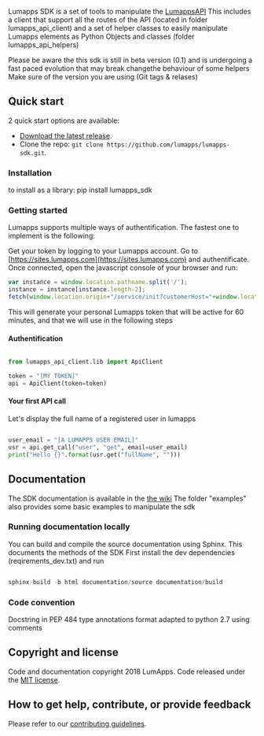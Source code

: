 Lumapps SDK is a set of tools to manipulate the [LumappsAPI](http://api.lumapps.com) 
This includes a client that support all the routes of the API (located in folder lumapps_api_client)
and a set of helper classes to easily manipulate Lumapps elements as Python Objects and classes (folder lumapps_api_helpers)

Please be aware the this sdk is still in beta version (0.1) and is undergoing a fast paced evolution that may break changethe behaviour of some helpers
Make sure of the version you are using (Git tags & relases)

## Quick start

2 quick start options are available:

- [Download the latest release](../../release).
- Clone the repo: `git clone https://github.com/lumapps/lumapps-sdk.git`.

### Installation

to install as a library:
pip install lumapps_sdk

### Getting started

Lumapps supports multiple ways of authentification.
The fastest one to implement is the following:

Get your token by logging to your Lumapps account.
Go to [https://sites.lumapps.com](https://sites.lumapps.com) and authentificate.
Once connected, open the javascript console of your browser and run:

```javascript
var instance = window.location.pathname.split('/');
instance = instance[instance.length-2];
fetch(window.location.origin+"/service/init?customerHost="+window.location.host+"&instanceSlug="+instance+"&slug=").then(data=>{return data.json()}).then(res => {console.log(res.token)})
```

This will generate your personal Lumapps token that will be active for 60 minutes, and that we will use in the following steps 

#### Authentification

```python

from lumapps_api_client.lib import ApiClient

token = "[MY TOKEN]"
api = ApiClient(token=token)

```

#### Your first API call

Let's display the full name of a registered user in lumapps

```python

user_email = "[A LUMAPPS USER EMAIL]"
usr = api.get_call("user", "get", email=user_email)
print("Hello {}".format(usr.get("fullName", "")))

```


## Documentation

The SDK documentation is available in the [the wiki](../../wiki)
The folder "examples" also provides some basic examples to manipulate the sdk

### Running documentation locally

You can build and compile the source documentation using Sphinx. This documents the methods of the SDK
First install the dev dependencies (reqirements_dev.txt) and run

```python

sphinx-build -b html documentation/source documentation/build

```

### Code convention

Docstring in PEP 484 type annotations format adapted to python 2.7 using comments


## Copyright and license

Code and documentation copyright 2018 LumApps. Code released under the [MIT license](LICENSE.md).


## How to get help, contribute, or provide feedback

Please refer to our [contributing guidelines](CONTRIBUTING.md).
